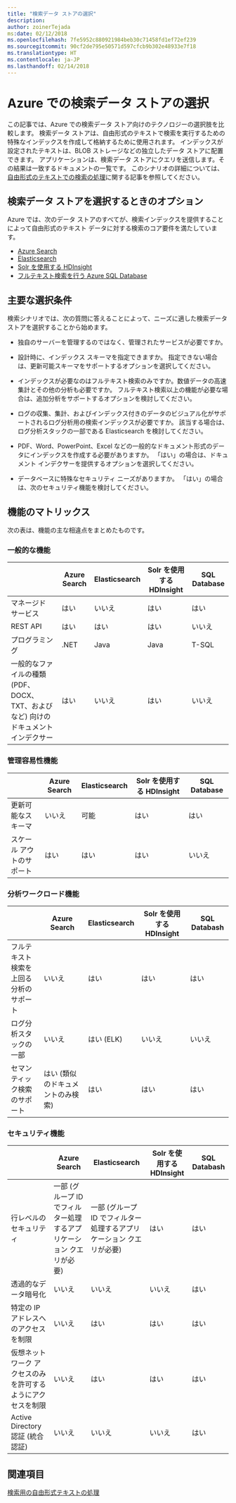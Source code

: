 ```yaml
---
title: "検索データ ストアの選択"
description: 
author: zoinerTejada
ms:date: 02/12/2018
ms.openlocfilehash: 7fe5952c880921984beb30c71458fd1ef72ef239
ms.sourcegitcommit: 90cf2de795e50571d597cfcb9b302e48933e7f18
ms.translationtype: HT
ms.contentlocale: ja-JP
ms.lasthandoff: 02/14/2018
---
```

# <a name="choosing-a-search-data-store-in-azure"></a>Azure での検索データ ストアの選択

この記事では、Azure での検索データ ストア向けのテクノロジーの選択肢を比較します。 検索データ ストアは、自由形式のテキストで検索を実行するための特殊なインデックスを作成して格納するために使用されます。 インデックスが設定されたテキストは、BLOB ストレージなどの独立したデータ ストアに配置できます。 アプリケーションは、検索データ ストアにクエリを送信します。その結果は一致するドキュメントの一覧です。 このシナリオの詳細については、[自由形式のテキストでの検索の処理](../scenarios/search.md)に関する記事を参照してください。 

## <a name="what-are-your-options-when-choosing-a-search-data-store"></a>検索データ ストアを選択するときのオプション
Azure では、次のデータ ストアのすべてが、検索インデックスを提供することによって自由形式のテキスト データに対する検索のコア要件を満たしています。
- [Azure Search](/azure/search/search-what-is-azure-search)
- [Elasticsearch](https://azuremarketplace.microsoft.com/marketplace/apps/elastic.elasticsearch?tab=Overview)
- [Solr を使用する HDInsight](/azure/hdinsight/hdinsight-hadoop-solr-install-linux)
- [フルテキスト検索を行う Azure SQL Database](/sql/relational-databases/search/full-text-search)


## <a name="key-selection-criteria"></a>主要な選択条件

検索シナリオでは、次の質問に答えることによって、ニーズに適した検索データ ストアを選択することから始めます。

- 独自のサーバーを管理するのではなく、管理されたサービスが必要ですか。

- 設計時に、インデックス スキーマを指定できますか。 指定できない場合は、更新可能スキーマをサポートするオプションを選択してください。

- インデックスが必要なのはフルテキスト検索のみですか。数値データの高速集計とその他の分析も必要ですか。 フルテキスト検索以上の機能が必要な場合は、追加分析をサポートするオプションを検討してください。

- ログの収集、集計、およびインデックス付きのデータのビジュアル化がサポートされるログ分析用の検索インデックスが必要ですか。 該当する場合は、ログ分析スタックの一部である Elasticsearch を検討してください。

- PDF、Word、PowerPoint、Excel などの一般的なドキュメント形式のデータにインデックスを作成する必要がありますか。 「はい」の場合は、ドキュメント インデクサーを提供するオプションを選択してください。

- データベースに特殊なセキュリティ ニーズがありますか。 「はい」の場合は、次のセキュリティ機能を検討してください。

## <a name="capability-matrix"></a>機能のマトリックス

次の表は、機能の主な相違点をまとめたものです。

### <a name="general-capabilities"></a>一般的な機能
| | Azure Search | Elasticsearch | Solr を使用する HDInsight | SQL Database | 
| --- | --- | --- | --- | --- | 
| マネージド サービス | はい | いいえ | はい | はい |  
| REST API | はい | はい | はい | いいえ  |
| プログラミング | .NET | Java | Java | T-SQL | 
| 一般的なファイルの種類 (PDF、DOCX、TXT、およびなど) 向けのドキュメント インデクサー | はい | いいえ  | はい | いいえ  |

### <a name="manageability-capabilities"></a>管理容易性機能
| | Azure Search | Elasticsearch | Solr を使用する HDInsight | SQL Database | 
| --- | --- | --- | --- | --- |
| 更新可能なスキーマ | いいえ  | 可能  | はい | はい |
| スケール アウトのサポート  | はい | はい | はい | いいえ  |

### <a name="analytic-workload-capabilities"></a>分析ワークロード機能
| | Azure Search | Elasticsearch | Solr を使用する HDInsight | SQL Databash | 
| --- | --- | --- | --- | --- | 
| フルテキスト検索を上回る分析のサポート | いいえ  | はい | はい | はい |
| ログ分析スタックの一部 | いいえ  | はい (ELK) |  いいえ  | いいえ  |
| セマンティック検索のサポート | はい (類似のドキュメントのみ検索) | はい | はい | はい | 

### <a name="security-capabilities"></a>セキュリティ機能
| | Azure Search | Elasticsearch | Solr を使用する HDInsight | SQL Databash | 
| --- | --- | --- | --- | --- | 
| 行レベルのセキュリティ | 一部 (グループ ID でフィルター処理するアプリケーション クエリが必要) | 一部 (グループ ID でフィルター処理するアプリケーション クエリが必要) | はい | はい | 
| 透過的なデータ暗号化 | いいえ  | いいえ  | いいえ  | はい |  
| 特定の IP アドレスへのアクセスを制限 | いいえ  | はい | はい | はい |   
| 仮想ネットワーク アクセスのみを許可するようにアクセスを制限 | いいえ  | はい | はい | はい |  
| Active Directory 認証 (統合認証) | いいえ  | いいえ  | いいえ  | はい | 

## <a name="see-also"></a>関連項目

[検索用の自由形式テキストの処理](../scenarios/search.md)
